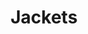 ---
title: Jackets
description: Description goes here
main_image: 
parent_category: "categories/outerwear.md"
---